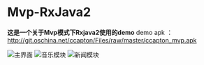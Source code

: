 # Mvp-RxJava2

**这是一个关于Mvp模式下Rxjava2使用的demo**
demo apk ：http://git.oschina.net/ccapton/Files/raw/master/ccapton_mvp.apk

![主界面](http://git.oschina.net/ccapton/Files/raw/master/ezgif.com-video-to-gif.gif)
![音乐模块](http://git.oschina.net/ccapton/Files/raw/master/ezgif.com-video-to-gif%20(1).gif)
![新闻模块](http://git.oschina.net/ccapton/Files/raw/master/ezgif.com-video-to-gif%20(2).gif)
